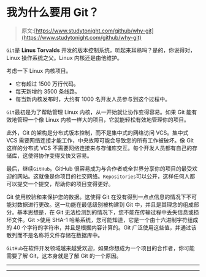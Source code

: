 # 我为什么要用 Git？

> 原文:[https://www.studytonight.com/github/why-git](https://www.studytonight.com/github/why-git)

`Git`是 **Linus Torvalds** 开发的版本控制系统，听起来耳熟吗？是的，你说得对，Linux 操作系统之父。Linux 内核还是由他维护。

考虑一下 Linux 内核项目。

*   它有超过 1500 万行代码。
*   每天新增约 3500 条线路。
*   每当新内核发布时，大约有 1000 名开发人员参与到这个过程中。

`Git`最初是为了帮助管理 Linux 内核，从一开始就让协作变得容易。如果 Git 能有效地管理一个像 Linux 内核一样大的项目，它就能轻松有效地管理你的项目。

此外，Git 的架构是分布式版本控制，而不是集中式的网络访问 VCS。集中式 VCS 需要网络连接才能工作，中央故障可能会导致您的所有工作被破坏。像 Git 这样的分布式 VCS 不需要网络连接来与存储库交互。每个开发人员都有自己的存储库，这使得协作变得又快又容易。

最后，继续`GitHub`。GitHub 很容易成为与合作者或全世界分享你的项目的最受欢迎的网站。这就像是你项目的社交网络。`Repositories`可以公开，这样任何人都可以提交一个提交，帮助你的项目变得更好。

Git 使用校验和来保护您的数据。这使得 Git 在没有得到一点点信息的情况下不可能对数据进行更改。这一功能在最低级别被构建到 Git 中，并且是其理念的组成部分。基本思想是，在 Git 无法检测到的情况下，您不能在传输过程中丢失信息或损坏文件。Git >使用 SHA-1 哈希系统，您可能知道，它是一个由十六进制字符组成的 40 个字符的字符串，并且是根据内容计算的。Git 广泛使用这些值，并通过该散列而不是名称将文件存储在数据库中。

`GitHub`在软件开发领域越来越受欢迎，如果你想成为一个项目的合作者，你可能需要了解 Git，这本身就是了解 Git 的一个原因。

* * *

* * *
